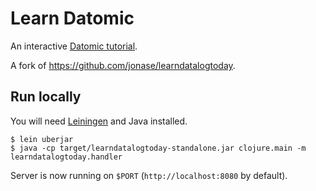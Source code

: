 # Learn Datomic

An interactive [Datomic tutorial](https://datomic.learn-some.com/).

A fork of https://github.com/jonase/learndatalogtoday.

## Run locally

You will need [Leiningen](https://leiningen.org/) and Java installed.

    $ lein uberjar
    $ java -cp target/learndatalogtoday-standalone.jar clojure.main -m learndatalogtoday.handler

Server is now running on `$PORT` (`http://localhost:8080` by default).
